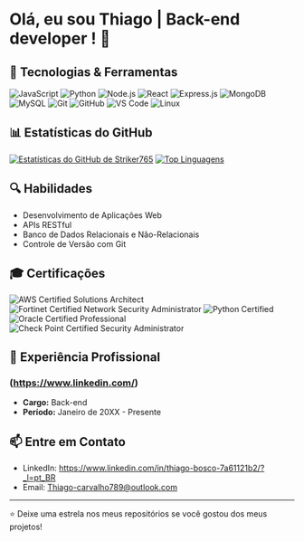 # Olá, eu sou Thiago | Back-end developer ! 👋

## 🔧 Tecnologias & Ferramentas

![JavaScript](https://img.shields.io/badge/-JavaScript-F7DF1E?style=flat-square&logo=javascript&logoColor=black)
![Python](https://img.shields.io/badge/-Python-3776AB?style=flat-square&logo=python&logoColor=white)
![Node.js](https://img.shields.io/badge/-Node.js-339933?style=flat-square&logo=node.js&logoColor=white)
![React](https://img.shields.io/badge/-React-61DAFB?style=flat-square&logo=react&logoColor=white)
![Express.js](https://img.shields.io/badge/-Express.js-000000?style=flat-square&logo=express&logoColor=white)
![MongoDB](https://img.shields.io/badge/-MongoDB-47A248?style=flat-square&logo=mongodb&logoColor=white)
![MySQL](https://img.shields.io/badge/-MySQL-4479A1?style=flat-square&logo=mysql&logoColor=white)
![Git](https://img.shields.io/badge/-Git-F05032?style=flat-square&logo=git&logoColor=white)
![GitHub](https://img.shields.io/badge/-GitHub-181717?style=flat-square&logo=github&logoColor=white)
![VS Code](https://img.shields.io/badge/-VS%20Code-007ACC?style=flat-square&logo=visual-studio-code&logoColor=white)
![Linux](https://img.shields.io/badge/-Linux-FCC624?style=flat-square&logo=linux&logoColor=black)




## 📊 Estatísticas do GitHub

[![Estatísticas do GitHub de Striker765](https://github-readme-stats.vercel.app/api?username=Thiago-Bosco&show_icons=true&theme=algolia)](https://github.com/striker765)
[![Top Linguagens](https://github-readme-stats.vercel.app/api/top-langs/?username=Thiago-Bosco&layout=compact&theme=algolia)](https://github.com/striker765)

## 🔍 Habilidades

- Desenvolvimento de Aplicações Web
- APIs RESTful
- Banco de Dados Relacionais e Não-Relacionais
- Controle de Versão com Git

## 🎓 Certificações

![AWS Certified Solutions Architect](https://img.shields.io/badge/AWS-Certified_Solutions_Architect-yellow?style=flat-square&logo=amazon-aws&logoColor=white)
![Fortinet Certified Network Security Administrator](https://img.shields.io/badge/Fortinet-Certified_Network_Security_Administrator-red?style=flat-square&logo=fortinet&logoColor=white)
![Python Certified](https://img.shields.io/badge/Python-Certified-blue?style=flat-square&logo=python&logoColor=white)
![Oracle Certified Professional](https://img.shields.io/badge/Oracle-Certified_Professional-orange?style=flat-square&logo=oracle&logoColor=white)
![Check Point Certified Security Administrator](https://img.shields.io/badge/Check_Point-Certified_Security_Administrator-blueviolet?style=flat-square&logo=check-point&logoColor=white)

## 📜 Experiência Profissional

### (https://www.linkedin.com/)

- **Cargo:**  Back-end
- **Período:** Janeiro de 20XX - Presente   


## 📫 Entre em Contato

- LinkedIn: https://www.linkedin.com/in/thiago-bosco-7a61121b2/?_l=pt_BR
- Email: Thiago-carvalho789@outlook.com

---

⭐️ Deixe uma estrela nos meus repositórios se você gostou dos meus projetos!
